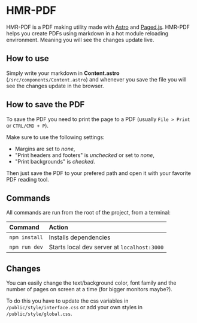 # HMR-PDF

HMR-PDF is a PDF making utility made with [Astro](https://astro.build/) and [Paged.js](https://www.pagedjs.org/).
HMR-PDF helps you create PDFs using markdown in a hot module reloading environment. Meaning you will see the changes update live.

## How to use

Simply write your markdown in **Content.astro** (`/src/components/Content.astro`) and whenever you save the file you will see the changes update in the browser.

## How to save the PDF

To save the PDF you need to print the page to a PDF (usually `File > Print` or `CTRL/CMD + P`).

Make sure to use the following settings:

- Margins are set to _none_,
- "Print headers and footers" is _unchecked_ or set to _none_,
- "Print backgrounds" is _checked_.

Then just save the PDF to your prefered path and open it with your favorite PDF reading tool.

## Commands

All commands are run from the root of the project, from a terminal:

| Command       | Action                                      |
| :------------ | :------------------------------------------ |
| `npm install` | Installs dependencies                       |
| `npm run dev` | Starts local dev server at `localhost:3000` |

## Changes

You can easily change the text/background color, font family and the number of pages on screen at a time (for bigger monitors maybe?).

To do this you have to update the css variables in `/public/style/interface.css` or add your own styles in `/public/style/global.css`.
